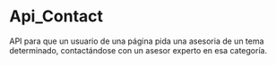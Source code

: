 # Api_Contact
API para que un usuario de una página pida una asesoria de un tema determinado, contactándose con un asesor experto en esa categoría.
